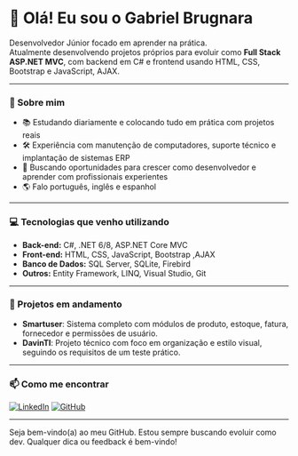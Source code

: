 # 👋 Olá! Eu sou o Gabriel Brugnara

Desenvolvedor Júnior focado em aprender na prática.  
Atualmente desenvolvendo projetos próprios para evoluir como **Full Stack ASP.NET MVC**, com backend em C# e frontend usando HTML, CSS, Bootstrap e JavaScript, AJAX.

---

### 🚀 Sobre mim
- 📚 Estudando diariamente e colocando tudo em prática com projetos reais
- 🛠️ Experiência com manutenção de computadores, suporte técnico e implantação de sistemas ERP
- 🎯 Buscando oportunidades para crescer como desenvolvedor e aprender com profissionais experientes
- 🌎 Falo português, inglês e espanhol

---

### 💻 Tecnologias que venho utilizando

- **Back-end:** C#, .NET 6/8, ASP.NET Core MVC
- **Front-end:** HTML, CSS, JavaScript, Bootstrap ,AJAX
- **Banco de Dados:** SQL Server, SQLite, Firebird
- **Outros:** Entity Framework, LINQ, Visual Studio, Git

---

### 📌 Projetos em andamento

- **Smartuser**: Sistema completo com módulos de produto, estoque, fatura, fornecedor e permissões de usuário.    
- **DavinTI**: Projeto técnico com foco em organização e estilo visual, seguindo os requisitos de um teste prático.

---

### 📫 Como me encontrar

[![LinkedIn](https://img.shields.io/badge/-LinkedIn-0A66C2?style=flat&logo=linkedin&logoColor=white)](https://www.linkedin.com/in/gabriel-brugnara-925065255)
[![GitHub](https://img.shields.io/badge/-GitHub-181717?style=flat&logo=github&logoColor=white)](https://github.com/GabrielBrugnara)

---

Seja bem-vindo(a) ao meu GitHub. Estou sempre buscando evoluir como dev. Qualquer dica ou feedback é bem-vindo!
